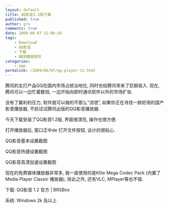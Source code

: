 ```yaml
---
layout: default
title: QQ影音1.2版下载
published: true
author: gro
comments: true
date: 2009-06-07 12:06:24
tags:
    - Download
    - QQ影音
    - 下载
    - 媒体播放软件
categories:
    - app
permalink: /2009/06/07/qq-player-12.html
---
```

腾讯的主打产品QQ在国内市场占统治地位, 同时也给腾讯带来了巨额收入. 现在, 腾讯可以一边忙着数钱, 一边开始向即时通讯软件以外的市场扩张.

没有了赢利的压力, 软件就可以做的不那么&#8221;流氓&#8221;, 如果你正在寻找一款好用的国产影音播放器, 不妨试试腾讯出版的QQ影音播放器.



今天下载安装了QQ影音1.2版, 界面很漂亮, 操作也很方便.


   打开播放器后, 窗口正中de 打开文件按钮, 设计的很贴心.



   QQ影音基本设置截图





  QQ影音热键设置截图





  QQ影音高清加速设置截图


现在的免费媒体播放器非常多, 我一直使用的是Klite Mega Codec Pack (内置了Media Player Classic 播放器), 除此之外, 还有VLC, MPlayer等也不错.

下载: QQ影音 1.2 官方 | BRSBox
  
系统: Windows 2k 及以上